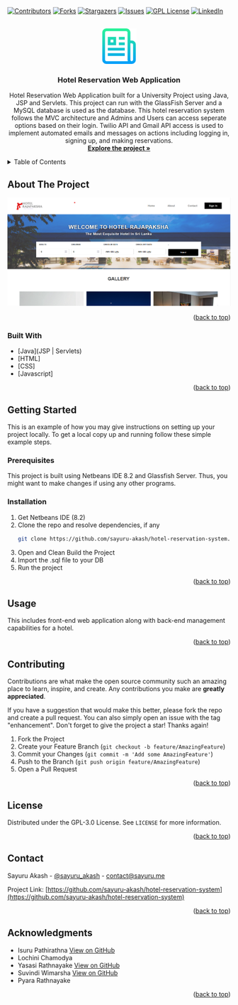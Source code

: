 <div id="top"></div>

[![Contributors][contributors-shield]][contributors-url]
[![Forks][forks-shield]][forks-url]
[![Stargazers][stars-shield]][stars-url]
[![Issues][issues-shield]][issues-url]
[![GPL License][license-shield]][license-url]
[![LinkedIn][linkedin-shield]][linkedin-url]



<!-- PROJECT LOGO -->
<br />
<div align="center">
  <a href="https://github.com/sayuru-akash/hotel-reservation-system">
    <img src="images/logo.png" alt="Logo" width="80" height="80">
  </a>

<h3 align="center">Hotel Reservation Web Application</h3>

  <p align="center">
    Hotel Reservation Web Application built for a University Project using Java, JSP and Servlets. This project can run with the GlassFish Server and a MySQL database is used as the database. This hotel reservation system follows the MVC architecture and Admins and Users can access seperate options based on their login. Twilio API and Gmail API access is used to implement automated emails and messages on actions including logging in, signing up, and making reservations.
    <br />
    <a href="https://github.com/sayuru-akash/hotel-reservation-system"><strong>Explore the project »</strong></a>
    <br />
  </p>
</div>



<!-- TABLE OF CONTENTS -->
<details>
  <summary>Table of Contents</summary>
  <ol>
    <li>
      <a href="#about-the-project">About The Project</a>
      <ul>
        <li><a href="#built-with">Built With</a></li>
      </ul>
    </li>
    <li>
      <a href="#getting-started">Getting Started</a>
      <ul>
        <li><a href="#prerequisites">Prerequisites</a></li>
        <li><a href="#installation">Installation</a></li>
      </ul>
    </li>
    <li><a href="#usage">Usage</a></li>
    <li><a href="#contributing">Contributing</a></li>
    <li><a href="#license">License</a></li>
    <li><a href="#contact">Contact</a></li>
    <li><a href="#acknowledgments">Acknowledgments</a></li>
  </ol>
</details>



<!-- ABOUT THE PROJECT -->
## About The Project

[![Product Name Screen Shot][product-screenshot]](https://github.com/sayuru-akash/hotel-reservation-system)

<p align="right">(<a href="#top">back to top</a>)</p>



### Built With

* [Java](JSP | Servlets)
* [HTML]
* [CSS]
* [Javascript]

<p align="right">(<a href="#top">back to top</a>)</p>



<!-- GETTING STARTED -->
## Getting Started

This is an example of how you may give instructions on setting up your project locally.
To get a local copy up and running follow these simple example steps.

### Prerequisites

This project is built using Netbeans IDE 8.2 and Glassfish Server. Thus, you might want to make changes if using any other programs.

### Installation

1. Get Netbeans IDE (8.2)
2. Clone the repo and resolve dependencies, if any
   ```sh
   git clone https://github.com/sayuru-akash/hotel-reservation-system.git
   ```
3. Open and Clean Build the Project
4. Import the .sql file to your DB
5. Run the project


<p align="right">(<a href="#top">back to top</a>)</p>



<!-- USAGE EXAMPLES -->
## Usage

This includes front-end web application along with back-end management capabilities for a hotel.

<p align="right">(<a href="#top">back to top</a>)</p>




<!-- CONTRIBUTING -->
## Contributing

Contributions are what make the open source community such an amazing place to learn, inspire, and create. Any contributions you make are **greatly appreciated**.

If you have a suggestion that would make this better, please fork the repo and create a pull request. You can also simply open an issue with the tag "enhancement".
Don't forget to give the project a star! Thanks again!

1. Fork the Project
2. Create your Feature Branch (`git checkout -b feature/AmazingFeature`)
3. Commit your Changes (`git commit -m 'Add some AmazingFeature'`)
4. Push to the Branch (`git push origin feature/AmazingFeature`)
5. Open a Pull Request

<p align="right">(<a href="#top">back to top</a>)</p>



<!-- LICENSE -->
## License

Distributed under the GPL-3.0 License. See `LICENSE` for more information.

<p align="right">(<a href="#top">back to top</a>)</p>



<!-- CONTACT -->
## Contact

Sayuru Akash - [@sayuru_akash](https://twitter.com/sayuru_akash) - contact@sayuru.me

Project Link: [https://github.com/sayuru-akash/hotel-reservation-system](https://github.com/sayuru-akash/hotel-reservation-system)

<p align="right">(<a href="#top">back to top</a>)</p>



<!-- ACKNOWLEDGMENTS -->
## Acknowledgments

* Isuru Pathirathna [View on GitHub](https://github.com/Is116)
* Lochini Chamodya
* Yasasi Rathnayake [View on GitHub](https://github.com/yasasirathnayake)
* Suvindi Wimarsha [View on GitHub](https://github.com/suvindi)
* Pyara Rathnayake

<p align="right">(<a href="#top">back to top</a>)</p>



<!-- MARKDOWN LINKS & IMAGES -->
<!-- https://www.markdownguide.org/basic-syntax/#reference-style-links -->
[contributors-shield]: https://img.shields.io/github/contributors/sayuru-akash/hotel-reservation-system.svg?style=for-the-badge
[contributors-url]: https://github.com/sayuru-akash/hotel-reservation-system/graphs/contributors
[forks-shield]: https://img.shields.io/github/forks/sayuru-akash/hotel-reservation-system.svg?style=for-the-badge
[forks-url]: https://github.com/sayuru-akash/hotel-reservation-system/network/members
[stars-shield]: https://img.shields.io/github/stars/sayuru-akash/hotel-reservation-system.svg?style=for-the-badge
[stars-url]: https://github.com/sayuru-akash/hotel-reservation-system/stargazers
[issues-shield]: https://img.shields.io/github/issues/sayuru-akash/hotel-reservation-system.svg?style=for-the-badge
[issues-url]: https://github.com/sayuru-akash/hotel-reservation-system/issues
[license-shield]: https://img.shields.io/github/license/sayuru-akash/hotel-reservation-system.svg?style=for-the-badge
[license-url]: https://github.com/sayuru-akash/hotel-reservation-system/blob/master/LICENSE
[linkedin-shield]: https://img.shields.io/badge/-LinkedIn-black.svg?style=for-the-badge&logo=linkedin&colorB=555
[linkedin-url]: https://linkedin.com/in/sayuru_akash
[product-screenshot]: images/screenshot.png

